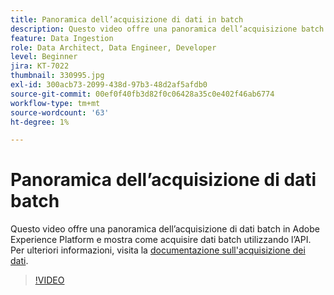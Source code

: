 ```yaml
---
title: Panoramica dell’acquisizione di dati in batch
description: Questo video offre una panoramica dell’acquisizione batch in Adobe Experience Platform e mostra come acquisire dati batch utilizzando l’API.
feature: Data Ingestion
role: Data Architect, Data Engineer, Developer
level: Beginner
jira: KT-7022
thumbnail: 330995.jpg
exl-id: 300acb73-2099-438d-97b3-48d2af5afdb0
source-git-commit: 00ef0f40fb3d82f0c06428a35c0e402f46ab6774
workflow-type: tm+mt
source-wordcount: '63'
ht-degree: 1%

---
```


# Panoramica dell’acquisizione di dati batch

Questo video offre una panoramica dell’acquisizione di dati batch in Adobe Experience Platform e mostra come acquisire dati batch utilizzando l’API. Per ulteriori informazioni, visita la [documentazione sull&#39;acquisizione dei dati](https://experienceleague.adobe.com/docs/experience-platform/ingestion/home.html?lang=it).

>[!VIDEO](https://video.tv.adobe.com/v/330995?learn=on)

